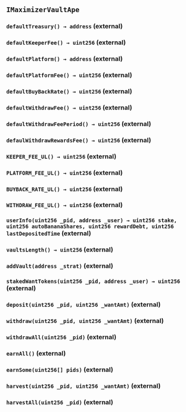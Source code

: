 ## `IMaximizerVaultApe`






### `defaultTreasury() → address` (external)





### `defaultKeeperFee() → uint256` (external)





### `defaultPlatform() → address` (external)





### `defaultPlatformFee() → uint256` (external)





### `defaultBuyBackRate() → uint256` (external)





### `defaultWithdrawFee() → uint256` (external)





### `defaultWithdrawFeePeriod() → uint256` (external)





### `defaulWithdrawRewardsFee() → uint256` (external)





### `KEEPER_FEE_UL() → uint256` (external)





### `PLATFORM_FEE_UL() → uint256` (external)





### `BUYBACK_RATE_UL() → uint256` (external)





### `WITHDRAW_FEE_UL() → uint256` (external)





### `userInfo(uint256 _pid, address _user) → uint256 stake, uint256 autoBananaShares, uint256 rewardDebt, uint256 lastDepositedTime` (external)





### `vaultsLength() → uint256` (external)





### `addVault(address _strat)` (external)





### `stakedWantTokens(uint256 _pid, address _user) → uint256` (external)





### `deposit(uint256 _pid, uint256 _wantAmt)` (external)





### `withdraw(uint256 _pid, uint256 _wantAmt)` (external)





### `withdrawAll(uint256 _pid)` (external)





### `earnAll()` (external)





### `earnSome(uint256[] pids)` (external)





### `harvest(uint256 _pid, uint256 _wantAmt)` (external)





### `harvestAll(uint256 _pid)` (external)






